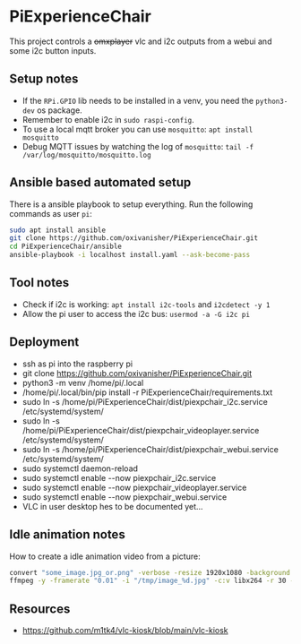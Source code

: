 # PiExperienceChair

This project controls a ~~omxplayer~~ vlc and i2c outputs from a webui and some i2c button inputs.

## Setup notes
* If the `RPi.GPIO` lib needs to be installed in a venv, you need the `python3-dev` os package. 
* Remember to enable i2c in `sudo raspi-config`.
* To use a local mqtt broker you can use `mosquitto`: `apt install mosquitto`
* Debug MQTT issues by watching the log of `mosquitto`: `tail -f /var/log/mosquitto/mosquitto.log`

## Ansible based automated setup
There is a ansible playbook to setup everything. Run the following commands as user `pi`:
```bash
sudo apt install ansible
git clone https://github.com/oxivanisher/PiExperienceChair.git
cd PiExperienceChair/ansible
ansible-playbook -i localhost install.yaml --ask-become-pass
```


## Tool notes
* Check if i2c is working: `apt install i2c-tools` and `i2cdetect -y 1`
* Allow the pi user to access the i2c bus: `usermod -a -G i2c pi`

## Deployment
* ssh as pi into the raspberry pi
* git clone https://github.com/oxivanisher/PiExperienceChair.git
* python3 -m venv /home/pi/.local
* /home/pi/.local/bin/pip install -r PiExperienceChair/requirements.txt
* sudo ln -s /home/pi/PiExperienceChair/dist/piexpchair_i2c.service /etc/systemd/system/
* sudo ln -s /home/pi/PiExperienceChair/dist/piexpchair_videoplayer.service /etc/systemd/system/
* sudo ln -s /home/pi/PiExperienceChair/dist/piexpchair_webui.service /etc/systemd/system/
* sudo systemctl daemon-reload
* sudo systemctl enable --now piexpchair_i2c.service
* sudo systemctl enable --now piexpchair_videoplayer.service
* sudo systemctl enable --now piexpchair_webui.service
* VLC in user desktop hes to be documented yet...

## Idle animation notes
How to create a idle animation video from a picture:
```bash
convert "some_image.jpg_or.png" -verbose -resize 1920x1080 -background black -gravity center -extent 1920x1080 "/tmp/image_1.jpg"
ffmpeg -y -framerate "0.01" -i "/tmp/image_%d.jpg" -c:v libx264 -r 30 -pix_fmt yuvj444p -preset veryslow -tune stillimage idle.mp4
```

## Resources
* https://github.com/m1tk4/vlc-kiosk/blob/main/vlc-kiosk

